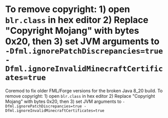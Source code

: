 To remove copyright: 1) open `blr.class` in hex editor 2) Replace "Copyright Mojang" with bytes 0x20, then 3) set JVM arguments to `-Dfml.ignorePatchDiscrepancies=true -Dfml.ignoreInvalidMinecraftCertificates=true`
===============

Coremod to fix older FML/Forge versions for the broken Java 8_20 build. 
To remove copyright: 1) open `blr.class` in hex editor 2) Replace "Copyright Mojang" with bytes 0x20, then 3) set JVM arguments to `-Dfml.ignorePatchDiscrepancies=true -Dfml.ignoreInvalidMinecraftCertificates=true`